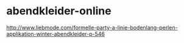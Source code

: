 abendkleider-online
===================

http://www.liebmode.com/formelle-party-a-linie-bodenlang-perlen-applikation-winter-abendkleider-p-546
